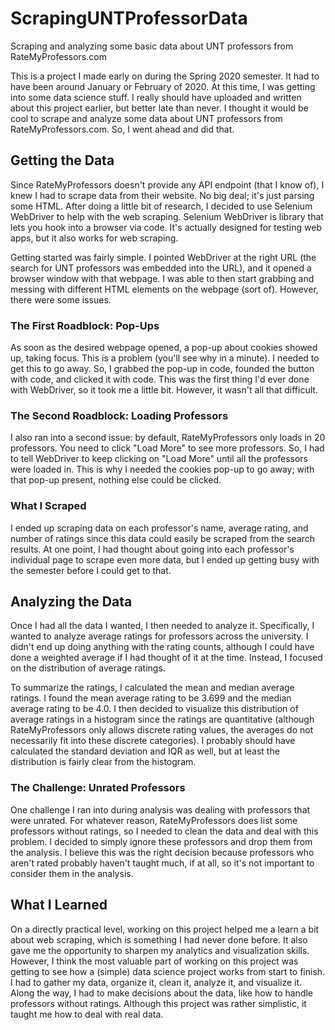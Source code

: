 # ScrapingUNTProfessorData
Scraping and analyzing some basic data about UNT professors from RateMyProfessors.com

This is a project I made early on during the Spring 2020 semester.  It had to have been around January or February of 2020.  At this time, I was getting into some data science stuff.  I really should have uploaded and written about this project earlier, but better late than never.  I thought it would be cool to scrape and analyze some data about UNT professors from RateMyProfessors.com.  So, I went ahead and did that.

<h2>Getting the Data</h2>

Since RateMyProfessors doesn't provide any API endpoint (that I know of), I knew I had to scrape data from their website.  No big deal; it's just parsing some HTML.  After doing a little bit of research, I decided to use Selenium WebDriver to help with the web scraping.  Selenium WebDriver is library that lets you hook into a browser via code.  It's actually designed for testing web apps, but it also works for web scraping.

Getting started was fairly simple.  I pointed WebDriver at the right URL (the search for UNT professors was embedded into the URL), and it opened a browser window with that webpage.  I was able to then start grabbing and messing with different HTML elements on the webpage (sort of).  However, there were some issues.

<h3>The First Roadblock: Pop-Ups</h3>

As soon as the desired webpage opened, a pop-up about cookies showed up, taking focus.  This is a problem (you'll see why in a minute).  I needed to get this to go away.  So, I grabbed the pop-up in code, founded the button with code, and clicked it with code.  This was the first thing I'd ever done with WebDriver, so it took me a little bit.  However, it wasn't all that difficult.

<h3>The Second Roadblock: Loading Professors</h3>

I also ran into a second issue: by default, RateMyProfessors only loads in 20 professors.  You need to click "Load More" to see more professors.  So, I had to tell WebDriver to keep clicking on "Load More" until all the professors were loaded in.  This is why I needed the cookies pop-up to go away; with that pop-up present, nothing else could be clicked.

<h3>What I Scraped</h3>

I ended up scraping data on each professor's name, average rating, and number of ratings since this data could easily be scraped from the search results.  At one point, I had thought about going into each professor's individual page to scrape even more data, but I ended up getting busy with the semester before I could get to that.

<h2>Analyzing the Data</h2>

Once I had all the data I wanted, I then needed to analyze it.  Specifically, I wanted to analyze average ratings for professors across the university.  I didn't end up doing anything with the rating counts, although I could have done a weighted average if I had thought of it at the time.  Instead, I focused on the distribution of average ratings.

To summarize the ratings, I calculated the mean and median average ratings.  I found the mean average rating to be 3.699 and the median average rating to be 4.0.  I then decided to visualize this distribution of average ratings in a histogram since the ratings are quantitative (although RateMyProfessors only allows discrete rating values, the averages do not necessarily fit into these discrete categories).  I probably should have calculated the standard deviation and IQR as well, but at least the distribution is fairly clear from the histogram.

<h3>The Challenge: Unrated Professors</h3>

One challenge I ran into during analysis was dealing with professors that were unrated.  For whatever reason, RateMyProfessors does list some professors without ratings, so I needed to clean the data and deal with this problem.  I decided to simply ignore these professors and drop them from the analysis.  I believe this was the right decision because professors who aren't rated probably haven't taught much, if at all, so it's not important to consider them in the analysis.

<h2>What I Learned</h2>

On a directly practical level, working on this project helped me a learn a bit about web scraping, which is something I had never done before.  It also gave me the opportunity to sharpen my analytics and visualization skills.  However, I think the most valuable part of working on this project was getting to see how a (simple) data science project works from start to finish.  I had to gather my data, organize it, clean it, analyze it, and visualize it.  Along the way, I had to make decisions about the data, like how to handle professors without ratings.  Although this project was rather simplistic, it taught me how to deal with real data.
